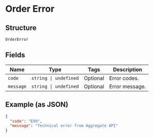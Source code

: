 
# Order Error

## Structure

`OrderError`

## Fields

| Name | Type | Tags | Description |
|  --- | --- | --- | --- |
| `code` | `string \| undefined` | Optional | Error codes. |
| `message` | `string \| undefined` | Optional | Error message. |

## Example (as JSON)

```json
{
  "code": "E99",
  "message": "Technical error from Aggregate API"
}
```

